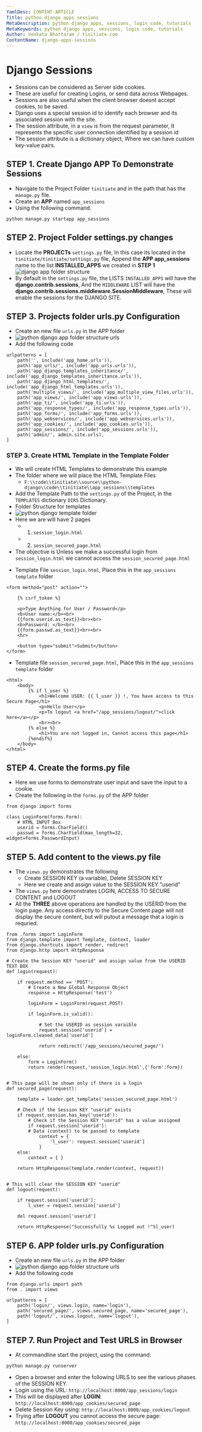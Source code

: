 ```yaml
---
YamlDesc: CONTENT-ARTICLE
Title: python django apps sessions
MetaDescription: python django apps, sessions, login code, tutorials
MetaKeywords: python django apps, sessions, login code, tutorials
Author: Venkata Bhattaram / tinitiate.com
ContentName: django-apps-sessions
---
```


# Django Sessions
* Sessions can be considered as Server side cookies.
* These are useful for creating Logins, or send data across Webpages.
* Sessions are also useful when the client browser doesnt accept cookies, 
  to be saved.
* Django uses a special session id to identify each browser and its associated 
  session with the site.
* The session attribute, in a `view` is from the request parameter, It represents the specific user connection
  identified by a session id
* The session attribute is a dictionary object, Where we can have custom 
  key-value pairs.

## STEP 1. Create Django APP To Demonstrate Sessions
* Navigate to the Project Folder `tinitiate` and in the path that has the 
  `manage.py` file.
* Create an **APP** named `app_sessions`
* Using the following command.
```
python manage.py startapp app_sessions
```

## STEP 2. Project Folder settings.py changes
* Locate the **PROJECTs** `settings.py` file, In this case its located in the 
  `tinitiate/tinitiate/settings.py` file, Append the **APP app_sessions** name to the 
  list **INSTALLED_APPS**  we created in **STEP 1**
![django app folder structure](django-app-folder-structure.png "django app folder structure")
* By default in the `settings.py` file, the LISTS `INSTALLED_APPS` will have the 
  **django.contrib.sessions**, And the `MIDDLEWARE` LIST will have the 
  **django.contrib.sessions.middleware.SessionMiddleware**, These will enable 
  the sessions for the DJANGO SITE.

## STEP 3. Projects folder urls.py Configuration
* Create an new file `urls.py` in the APP folder
* ![python django app folder structure urls](python-django-app-folder-structure-urls.png "python django app folder structure urls")
* Add the following code
```
urlpatterns = [
    path('', include('app_home.urls')),
    path('app_urls/', include('app_urls.urls')),
    path('app_django_templates_inheritance/', include('app_django_templates_inheritance.urls')),
    path('app_django_html_templates/', include('app_django_html_templates.urls')),
    path('multiple_views/', include('app_multiple_view_files.urls')),
    path('app_views/', include('app_views.urls')),
    path('app_ti/', include('app_ti.urls')),
    path('app_response_types/', include('app_response_types.urls')),
    path('app_forms/', include('app_forms.urls')),
    path('app_webservices/', include('app_webservices.urls')),
    path('app_cookies/', include('app_cookies.urls')),
    path('app_sessions/', include('app_sessions.urls')),
    path('admin/', admin.site.urls),
]
```

### STEP 3. Create HTML Template in the Template Folder
* We will create HTML Templates to demonstrate this example
* The folder where we will place the HTML Template Files
  * `F:\\code\\tinitiate\\source\\python-django\\code\\tinitiate\\app_sessions\\templates`
* Add the Template Path to the `settings.py` of the Project, in the `TEMPLATES` 
  dictionary `DIRS` Dictionary.
* Folder Structure for templates
* ![python django template folder](python-django-template-folder.png "python django template folder")
* Here we are will have 2 pages
  * 1. `session_login.html` 
  * 2. `session_secured_page.html`
* The objective is Unless we make a successful login from `session_login.html` we 
  cannot access the `session_secured_page.html`
>
* Template File `session_login.html`, Place this in the `app_sessions` `template` folder
```
<form method="post" action="">

    {% csrf_token %}

    <p>Type Anything for User / Password</p>
    <b>User name:</b><br>
    {{form.userid.as_text}}<br><br>
    <b>Password: </b><br>
    {{form.passwd.as_text}}<br><br>
    <hr>

    <button type="submit">Submit</button>
</form>
```
* Template file `session_secured_page.html`, Place this in the `app_sessions` `template` folder
```
<html>
    <body>
        {% if l_user %}
            <h1>Welcome USER: {{ l_user }} !, You have access to this Secure Page</h1>
            <p>Hello User</p>
            <p>To logout <a href="/app_sessions/logout/">click here</a></p>
            <br><br>
        {% else %}
            <h1>You are not logged in, Cannot access this page</h1>
        {%endif%}
    </body>
</html>
```

## STEP 4. Create the forms.py file
* Here we use forms to demonstrate user input and save the input to a cookie.
* Create the following in the `forms.py` of the APP folder
```
from django import forms

class LoginForm(forms.Form):
    # HTML INPUT Box
    userid = forms.CharField()
    passwd = forms.CharField(max_length=32, widget=forms.PasswordInput)
```

## STEP 5. Add content to the views.py file
* The `views.py` demonstrates the following
  * Create SESSION KEY (a variable), Delete SESSION KEY
  * Here we create and assign value to the SESSION KEY "userid"
* The `views.py` here demonstrates LOGIN, ACCESS TO SECURE CONTENT and LOGOUT
* All the **THREE** above operations are handled by the USERID from the 
  login page. Any access directly to the Secure Content page will not display 
  the secure content, but will putout a message that a login is requried.
```
from .forms import LoginForm
from django.template import Template, Context, loader
from django.shortcuts import render, redirect
from django.http import HttpResponse

# Create the Session KEY "userid" and assign value from the USERID TEXT BOX
def login(request):

    if request.method == 'POST':
        # Create a New Global Response Object
        response = HttpResponse('test')

        loginForm = LoginForm(request.POST)

        if loginForm.is_valid():

            # Set the USERID as session varaible
            request.session['userid'] = loginForm.cleaned_data['userid']

            return redirect('/app_sessions/secured_page/')

    else:
        form = LoginForm()
        return render(request,'session_login.html',{'form':form})


# This page will be shown only if there is a login
def secured_page(request):

    template = loader.get_template('session_secured_page.html')
    
    # Check if the Session KEY "userid" exists
    if request.session.has_key('userid'):
        # Check if the Session KEY "userid" has a value assigned
        if request.session['userid']:
        # Data (context) to be passed to template
            context = {
                'l_user': request.session['userid']
            }
    else:
        context = { }

    return HttpResponse(template.render(context, request))


# This will clear the SESSION KEY "userid"
def logout(request):

    if request.session['userid']:
        l_user = request.session['userid']

    del request.session['userid']

    return HttpResponse("Successfully %s Logged out !"%l_user)
```

## STEP 6. APP folder urls.py Configuration
* Create an new file `urls.py` in the APP folder
* ![python django app folder structure urls](python-django-app-folder-structure-urls.png "python django app folder structure urls")
* Add the following code
```
from django.urls import path
from . import views

urlpatterns = [
    path('login/', views.login, name='login'),
    path('secured_page/', views.secured_page, name='secured_page'),
    path('logout/', views.logout, name='logout'),
]
```

## STEP 7. Run Project and Test URLS in Browser
* At commandline start the project, using the command:
```
python manage.py runserver
```
* Open a browser and enter the following URLS to see the various phases 
  of the SESSION KEY.
* Login using the URL:  `http://localhost:8000/app_sessions/login`
* This will be displayed after **LOGIN**: `http://localhost:8000/app_cookies/secured_page`
* Delete Session Key using: `http://localhost:8000/app_cookies/logout`
* Trying after **LOGOUT** you cannot access the secure page: `http://localhost:8000/app_cookies/secured_page`
